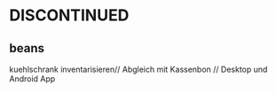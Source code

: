 # **DISCONTINUED**

## beans
kuehlschrank inventarisieren// Abgleich mit Kassenbon // Desktop und Android App
